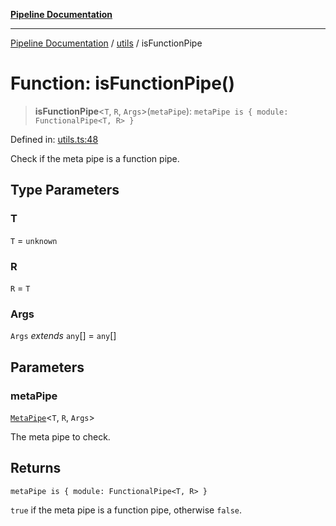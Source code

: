 [**Pipeline Documentation**](../../README.md)

***

[Pipeline Documentation](../../README.md) / [utils](../README.md) / isFunctionPipe

# Function: isFunctionPipe()

> **isFunctionPipe**\<`T`, `R`, `Args`\>(`metaPipe`): `metaPipe is { module: FunctionalPipe<T, R> }`

Defined in: [utils.ts:48](https://github.com/stonemjs/pipeline/blob/c1939f54bb171590323c05e0cd983f2249e30e00/src/utils.ts#L48)

Check if the meta pipe is a function pipe.

## Type Parameters

### T

`T` = `unknown`

### R

`R` = `T`

### Args

`Args` *extends* `any`[] = `any`[]

## Parameters

### metaPipe

[`MetaPipe`](../../declarations/interfaces/MetaPipe.md)\<`T`, `R`, `Args`\>

The meta pipe to check.

## Returns

`metaPipe is { module: FunctionalPipe<T, R> }`

`true` if the meta pipe is a function pipe, otherwise `false`.
